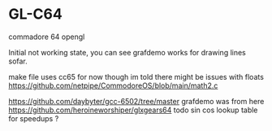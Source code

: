 # GL-C64
commadore 64 opengl

Initial not working state, you can see grafdemo works for drawing lines sofar.

make file uses cc65 for now though im told there might be issues with floats
https://github.com/netpipe/CommodoreOS/blob/main/math2.c

https://github.com/daybyter/gcc-6502/tree/master grafdemo was from here
https://github.com/heroineworshiper/glxgears64
todo
sin cos lookup table for speedups ?
